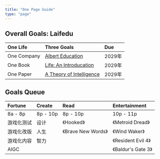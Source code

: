 ```yaml
---
title: "One Page Guide"
type: "page"
---
```


## Overall Goals: Laifedu

|One Life    | Three Goals                                 | Due |
|:----------|:---------------------------------------------|:--------|
|One Company | [Albert Education](http://albert.education) | 2029年 |
|One Book    | [Life: An Introducation](./life)            | 2029年 |
|One Paper   | [A Theory of Intelligence](./ai)            | 2029年 |

## Goals Queue

| Fortune     | Create     | Read               | Entertainment       |
|:------------|:-----------|:-------------------|:--------------------|
| 8a - 8p     | 8p - 10p   | 8p - 10p           | 10p - 11p           |
| 游戏化测试   | 设计       | 《Hooked》          | 《Metroid Dread》   |
| 游戏化改版   | 人生       | 《Brave New Words》 | 《Wind Waker》      |
| 游戏化内容   | 智力       |                    | 《Resident Evil 4》 |
| AIGC        |            |                    | 《Baldur's Gate 3》 |